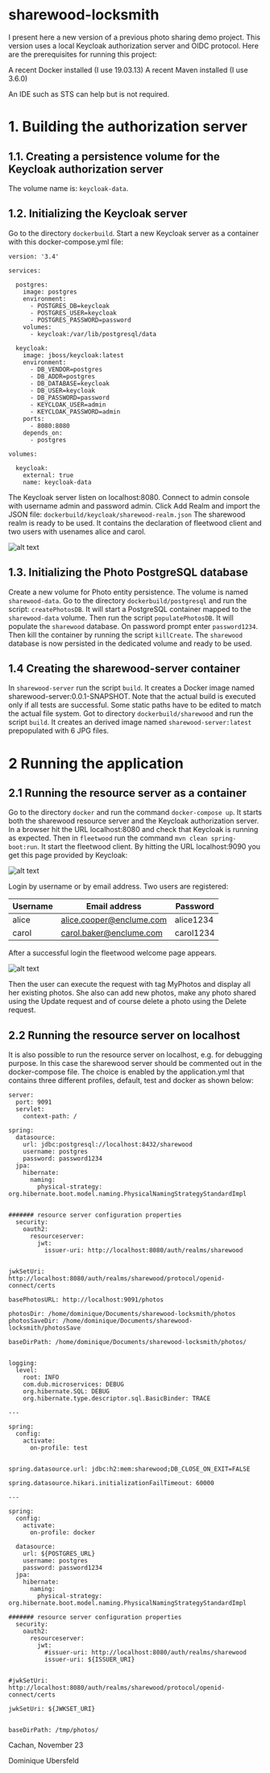 # sharewood-locksmith
I present here a new version of a previous photo sharing demo project. This version uses a local Keycloak authorization server and OIDC protocol.
Here are the prerequisites for running this project:

A recent Docker installed (I use 19.03.13)
A recent Maven installed (I use 3.6.0)

An IDE such as STS can help but is not required.

# 1. Building the authorization server

## 1.1. Creating a persistence volume for the Keycloak authorization server

The volume name is: `keycloak-data`.

## 1.2. Initializing the Keycloak server

Go to the directory `dockerbuild`.
Start a new Keycloak server as a container with this docker-compose.yml file:

```
version: '3.4'

services:

  postgres:
    image: postgres
    environment:
      - POSTGRES_DB=keycloak
      - POSTGRES_USER=keycloak
      - POSTGRES_PASSWORD=password
    volumes:
      - keycloak:/var/lib/postgresql/data

  keycloak:
    image: jboss/keycloak:latest
    environment:
      - DB_VENDOR=postgres
      - DB_ADDR=postgres
      - DB_DATABASE=keycloak
      - DB_USER=keycloak
      - DB_PASSWORD=password
      - KEYCLOAK_USER=admin
      - KEYCLOAK_PASSWORD=admin
    ports:
      - 8080:8080
    depends_on:
      - postgres

volumes:

  keycloak:
    external: true
    name: keycloak-data
``` 

The Keycloak server listen on localhost:8080. Connect to admin console with username admin and password admin. 
Click Add Realm and import the JSON file: `dockerbuild/keycloak/sharewood-realm.json`
The sharewood realm is ready to be used. It contains the declaration of fleetwood client and two users with usenames alice and carol.

![alt text](pictures/addRealm.jpg "Add realm page")
 
## 1.3. Initializing the Photo PostgreSQL database

Create a new volume for Photo entity persistence. The volume is named `sharewood-data`.
Go to the directory `dockerbuild/postgresql` and run the script: `createPhotosDB`. 
It will start a PostgreSQL container mapped to the `sharewood-data` volume. 
Then run the script `populatePhotosDB`. It will populate the `sharewood` database. On password prompt enter `password1234`.
Then kill the container by running the script `killCreate`.
The `sharewood` database is now persisted in the dedicated volume and ready to be used.

## 1.4 Creating the sharewood-server container

In `sharewood-server` run the script `build`. It creates a Docker image named sharewood-server:0.0.1-SNAPSHOT.
Note that the actual build is executed only if all tests are successful. Some static paths have to be edited to match the actual file system. 
Got to directory `dockerbuild/sharewood` and run the script `build`. It creates an derived image named `sharewood-server:latest` prepopulated with 6 JPG files.

# 2 Running the application

## 2.1 Running the resource server as a container
Go to the directory `docker` and run the command `docker-compose up`. It starts both the sharewood resource server and the Keycloak authorization server.
In a browser hit the URL localhost:8080 and check that Keycloak is running as expected. Then in `fleetwood` run the command `mvn clean spring-boot:run`. It start the fleetwood client. By hitting the URL localhost:9090 you get this page provided by Keycloak: 
 
![alt text](pictures/loginPage.jpg "Login page")

Login by username or by email address. Two users are registered:

Username | Email address             | Password
---------|---------------------------| ---------
alice    | alice.cooper@enclume.com  | alice1234
carol    | carol.baker@enclume.com   | carol1234

After a successful login the fleetwood welcome page appears.

![alt text](pictures/welcomePage.jpg "Welcome page")

Then the user can execute the request with tag MyPhotos and display all her existing photos. She also can add new photos, make any photo shared using the Update request and of course delete a photo using the Delete request.


## 2.2 Running the resource server on localhost

It is also possible to run the resource server on localhost, e.g. for debugging purpose. In this case the sharewood server should be commented out in the docker-compose file. The choice is enabled by the application.yml that contains three different profiles, default, test and docker as shown below:

```
server: 
  port: 9091
  servlet: 
    context-path: /
   
spring:
  datasource:
    url: jdbc:postgresql://localhost:8432/sharewood
    username: postgres
    password: password1234
  jpa: 
    hibernate: 
      naming:
        physical-strategy: org.hibernate.boot.model.naming.PhysicalNamingStrategyStandardImpl
   
   
####### resource server configuration properties
  security:
    oauth2:
      resourceserver:
        jwt:
          issuer-uri: http://localhost:8080/auth/realms/sharewood
      
      
jwkSetUri: http://localhost:8080/auth/realms/sharewood/protocol/openid-connect/certs
 
basePhotosURL: http://localhost:9091/photos 
 
photosDir: /home/dominique/Documents/sharewood-locksmith/photos
photosSaveDir: /home/dominique/Documents/sharewood-locksmith/photosSave
   
baseDirPath: /home/dominique/Documents/sharewood-locksmith/photos/
   
   
logging:
  level:
    root: INFO
    com.dub.microservices: DEBUG
    org.hibernate.SQL: DEBUG
    org.hibernate.type.descriptor.sql.BasicBinder: TRACE
    
--- 

spring:
  config:
    activate:
      on-profile: test
      
      
spring.datasource.url: jdbc:h2:mem:sharewood;DB_CLOSE_ON_EXIT=FALSE

spring.datasource.hikari.initializationFailTimeout: 60000
      
--- 

spring:
  config:
    activate:
      on-profile: docker
   
  datasource:
    url: ${POSTGRES_URL}
    username: postgres
    password: password1234
  jpa: 
    hibernate: 
      naming:
        physical-strategy: org.hibernate.boot.model.naming.PhysicalNamingStrategyStandardImpl
   
####### resource server configuration properties
  security:
    oauth2:
      resourceserver:
        jwt:
          #issuer-uri: http://localhost:8080/auth/realms/sharewood
          issuer-uri: ${ISSUER_URI}
      
 
#jwkSetUri: http://localhost:8080/auth/realms/sharewood/protocol/openid-connect/certs
      
jwkSetUri: ${JWKSET_URI}
   
    
baseDirPath: /tmp/photos/
``` 

Cachan, November 23


Dominique Ubersfeld 
 




 
